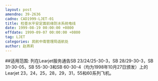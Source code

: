 ```yaml
---
layout: post
amendno: 39-2636
cadno: CAD1999-LJET-01
title: 检查水平安定面前缘防冰系统电线
date: 1999-08-19 00:00:00 +0800
effdate: 1999-09-07 00:00:00 +0800
tag: LJET
categories: 民航中南管理局适航处
author: 赵燕莉
---
```


##适用范围:
列在Learjet服务通告SB 23/24/25-30-3，SB 28/29-30-3，SB 31-30-05，SB 55-30-3和SB 60-30-4（均为1998年10月27日颁发）上的Learjet 23，24，25，28，29，31，55和60系列飞机。

